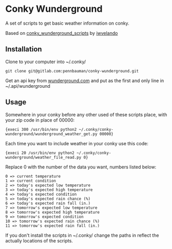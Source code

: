 # Conky Wunderground

A set of scripts to get basic weather information on conky. 

Based on [conky_wunderground_scripts](https://github.com/iwvelando/conky_wunderground_scripts) by [iwvelando](https://github.com/iwvelando)

## Installation

Clone to your computer into ~/.conky/

	git clone git@gitlab.com:pennbauman/conky-wunderground.git

Get an api key from [wunderground.com](https://www.wunderground.com/weather/api/) and put as the first and only line in ~/.api/wunderground 


## Usage

Somewhere in your conky before any other used of these scripts place, with your zip code in place of 00000:

	{execi 300 /usr/bin/env python2 ~/.conky/conky-wunderground/wunderground_weather_get.py 00000}


Each time you want to include weather in your conky use this code: 

	{execi 20 /usr/bin/env python2 ~/.conky/conky-wunderground/weather_file_read.py 0}

Replace 0 with the number of the data you want, numbers listed below:

	0 => current temperature
	1 => current condition
	2 => today's expected low temperature
	3 => today's expected high temperature
	4 => today's expected condition
	5 => today's expected rain chance (%)
	6 => today's expected rain fall (in.)
	7 => tomorrow's expected low temperature
	8 => tomorrow's expected high temperature
	9 => tomorrow's expected condition
	10 => tomorrow's expected rain chance (%)
	11 => tomorrow's expected rain fall (in.)	

If you don't install the scripts in ~/.conky/ change the paths in reflect the actually locations of the scripts. 